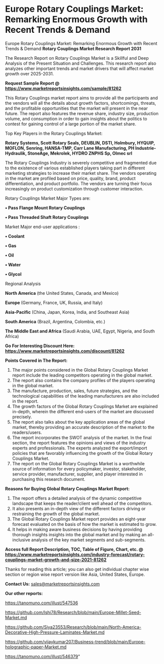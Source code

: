# Europe Rotary Couplings Market: Remarking Enormous Growth with Recent Trends & Demand
Europe Rotary Couplings Market: Remarking Enormous Growth with Recent Trends & Demand
<strong>Rotary Couplings Market Research Report 2031</strong>

The Research Report on Rotary Couplings Market is a Skillful and Deep Analysis of the Present Situation and Challenges. This research report also analyzes other important trends and market drivers that will affect market growth over 2025-2031.

<strong>Request Sample Report @ <a href=https://www.marketreportsinsights.com/sample/81262>https://www.marketreportsinsights.com/sample/81262</a></strong>

This Rotary Couplings market report aims to provide all the participants and the vendors will all the details about growth factors, shortcomings, threats, and the profitable opportunities that the market will present in the near future. The report also features the revenue share, industry size, production volume, and consumption in order to gain insights about the politics to contest for gaining control of a large portion of the market share.

Top Key Players in the Rotary Couplings Market:

<strong>Rotary Systems, Scott Rotary Seals, DEUBLIN, DSTI, Holmbury, HYQUIP, MOFLON, Senring, HANSA-TMP, Carr Lane Manufacturing, PH Industrie-Hydraulik, StoneAge, Mekrolek, HYDRO ZNPHS Sp, Olmec srl</strong>

The Rotary Couplings Industry is severely competitive and fragmented due to the existence of various established players taking part in different marketing strategies to increase their market share. The vendors operating in the market are profiled based on price, quality, brand, product differentiation, and product portfolio. The vendors are turning their focus increasingly on product customization through customer interaction.

Rotary Couplings Market Major Types are:

<strong>• Pass Flange Mount Rotary Couplings

• Pass Threaded Shaft Rotary Couplings</strong>

Market Major end-user applications :

<strong>• Coolant

• Gas

• Oil

• Water

• Glycol</strong>

Regional Analysis

</u><strong><b>North America</b></strong> (the United States, Canada, and Mexico)

<strong><b>Europe </b></strong>(Germany, France, UK, Russia, and Italy)

<strong><b>Asia-Pacific</b></strong> (China, Japan, Korea, India, and Southeast Asia)

<strong><b>South America</b></strong> (Brazil, Argentina, Colombia, etc.)

<strong><b>The Middle East and Africa</b></strong> (Saudi Arabia, UAE, Egypt, Nigeria, and South Africa)

<strong>Go For Interesting Discount Here: <a href=https://www.marketreportsinsights.com/discount/81262>https://www.marketreportsinsights.com/discount/81262</a></strong>

<strong>Points Covered in The Report:</strong>
<ol>
  <li>The major points considered in the Global Rotary Couplings Market report include the leading competitors operating in the global market.</li>
  <li>The report also contains the company profiles of the players operating in the global market.</li>
  <li>The manufacture, production, sales, future strategies, and the technological capabilities of the leading manufacturers are also included in the report.</li>
  <li>The growth factors of the Global Rotary Couplings Market are explained in-depth, wherein the different end-users of the market are discussed precisely.</li>
  <li>The report also talks about the key application areas of the global market, thereby providing an accurate description of the market to the readers/users.</li>
  <li>The report incorporates the SWOT analysis of the market. In the final section, the report features the opinions and views of the industry experts and professionals. The experts analyzed the export/import policies that are favorably influencing the growth of the Global Rotary Couplings Market.</li>
  <li>The report on the Global Rotary Couplings Market is a worthwhile source of information for every policymaker, investor, stakeholder, service provider, manufacturer, supplier, and player interested in purchasing this research document.</li>
</ol>
<strong>Reasons for Buying Global Rotary Couplings Market Report:</strong>

<ol>
  <li>The report offers a detailed analysis of the dynamic competitive landscape that keeps the reader/client well ahead of the competitors.</li>
  <li>It also presents an in-depth view of the different factors driving or restraining the growth of the global market.</li>
  <li>The Global Rotary Couplings Market report provides an eight-year forecast evaluated on the basis of how the market is estimated to grow.</li>
  <li>It helps in making aware business decisions by having providing thorough insights insights into the global market and by making an all-inclusive analysis of the key market segments and sub-segments.</li>
</ol>
<strong>Access full Report Description, TOC, Table of Figure, Chart, etc. @ <a href=https://www.marketreportsinsights.com/industry-forecast/rotary-couplings-market-growth-and-size-2021-81262>https://www.marketreportsinsights.com/industry-forecast/rotary-couplings-market-growth-and-size-2021-81262</a></strong>


Thanks for reading this article; you can also get individual chapter wise section or region wise report version like Asia, United States, Europe.

<strong>Contact Us:</strong>
sales@marketreportsinsights.com

<strong>Our other reports:</strong>

<a href=https://tanomuno.com/illust/547536>https://tanomuno.com/illust/547536</a>

<a href=https://github.com/Ishi78/Research/blob/main/Europe-Millet-Seed-Market.md>https://github.com/Ishi78/Research/blob/main/Europe-Millet-Seed-Market.md</a>

<a href=https://github.com/Siya23553/Research/blob/main/North-America-Decorative-High-Pressure-Laminates-Market.md>https://github.com/Siya23553/Research/blob/main/North-America-Decorative-High-Pressure-Laminates-Market.md</a>

<a href=https://github.com/vijaykumar207/Business-trend/blob/main/Europe-holographic-paper-Market.md>https://github.com/vijaykumar207/Business-trend/blob/main/Europe-holographic-paper-Market.md</a>

<a href=https://tanomuno.com/illust/546379>https://tanomuno.com/illust/546379</a>"
